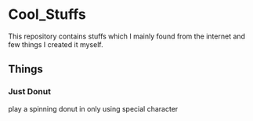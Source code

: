 # Cool_Stuffs
This repository contains stuffs which I mainly found from the internet and few things I created it myself.
## Things
### Just Donut
play a spinning donut in only using special character
